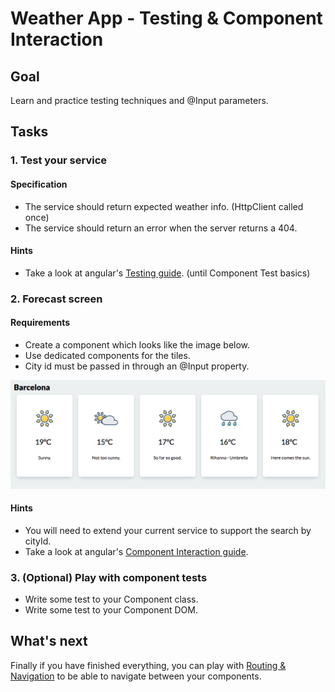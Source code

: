 # Weather App - Testing & Component Interaction

## Goal

Learn and practice testing techniques and @Input parameters.

## Tasks

### 1. Test your service

#### Specification

- The service should return expected weather info. (HttpClient called once)
- The service should return an error when the server returns a 404.

#### Hints

- Take a look at angular's [Testing guide](https://angular.io/guide/testing).
  (until Component Test basics)

### 2. Forecast screen

#### Requirements

- Create a component which looks like the image below.
- Use dedicated components for the tiles.
- City id must be passed in through an @Input property.

![forecast](./assets/forecast.png)

#### Hints

- You will need to extend your current service to support the search by cityId.
- Take a look at angular's
  [Component Interaction guide](https://angular.io/guide/component-interaction#pass-data-from-parent-to-child-with-input-binding).

### 3. (Optional) Play with component tests

- Write some test to your Component class.
- Write some test to your Component DOM.

## What's next

Finally if you have finished everything, you can play with
[Routing & Navigation](./routing.md) to be able to navigate between your
components.
